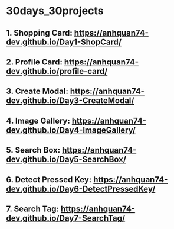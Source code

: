 # 30days_30projects

## 1. Shopping Card: https://anhquan74-dev.github.io/Day1-ShopCard/
## 2. Profile Card: https://anhquan74-dev.github.io/profile-card/
## 3. Create Modal: https://anhquan74-dev.github.io/Day3-CreateModal/
## 4. Image Gallery: https://anhquan74-dev.github.io/Day4-ImageGallery/
## 5. Search Box: https://anhquan74-dev.github.io/Day5-SearchBox/
## 6. Detect Pressed Key: https://anhquan74-dev.github.io/Day6-DetectPressedKey/
## 7. Search Tag: https://anhquan74-dev.github.io/Day7-SearchTag/

